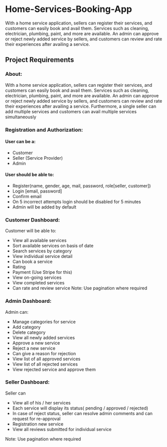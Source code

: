 # Home-Services-Booking-App
With a home service application, sellers can register their services, and customers can easily book and avail them. Services such as cleaning, electrician, plumbing, paint, and more are available. An admin can approve or reject newly added service by sellers, and customers can review and rate their experiences after availing a service.

## Project Requirements
### About:
With a home service application, sellers can register their services, and customers can easily book and avail them. Services such as cleaning, electrician, plumbing, paint, and more are available. An admin can approve or reject newly added service by sellers, and customers can review and rate their experiences after availing a service. 
Furthermore, a single seller can add multiple services and customers can avail multiple services simultaneously



### Registration and Authorization:
#### User can be a: 
- Customer
- Seller (Service Provider)
- Admin

#### User should be able to:
- Register(name, gender, age, mail, password, role[seller, customer])
- Login [email, password]
- Confirm email 
- On 5 incorrect attempts login should be disabled for 5 minutes
- Admin will be added by default

### Customer Dashboard:
Customer will be able to:
- View all available services
- Sort available services on basis of date
- Search services by category
- View individual service detail 
- Can book a service
- Rating
- Payment (Use Stripe for this)
- View on-going services
- View completed services
- Can rate and review service
Note: Use pagination where required

### Admin Dashboard:
Admin can:
- Manage categories for service
- Add category
- Delete category 
- View all newly added services
- Approve a new service 
- Reject a new service
- Can give a reason for rejection
- View list of all approved services
- View list of all rejected services
- View rejected service and approve them

### Seller Dashboard:
Seller can
- View all of his / her services
- Each service will display its status( pending / approved / rejected)
- In case of reject status, seller can resolve admin comments and can request for re-approval
- Registration new service
- View all reviews submitted for individual service

Note: Use pagination where required
